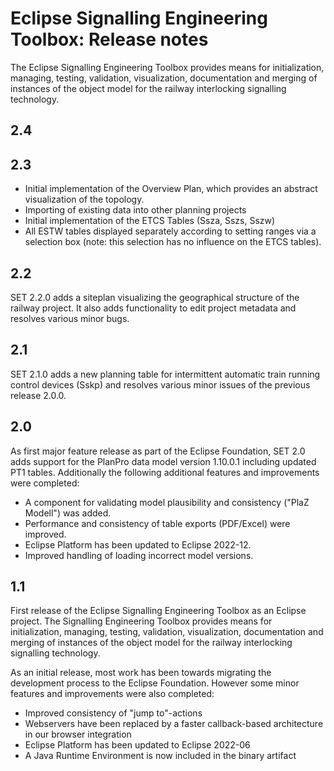 # Eclipse Signalling Engineering Toolbox: Release notes 
The Eclipse Signalling Engineering Toolbox provides means for initialization, managing, testing, validation, visualization, documentation and merging of instances of the object model for the railway interlocking signalling technology.
## 2.4

## 2.3
- Initial implementation of the Overview Plan, which provides an abstract visualization of the topology.
- Importing of existing data into other planning projects
- Initial implementation of the ETCS Tables (Ssza, Sszs, Sszw)
- All ESTW tables displayed separately according to setting ranges via a selection box (note: this selection has no influence on the ETCS tables).
  
## 2.2
SET 2.2.0 adds a siteplan visualizing the geographical structure of the railway project. It also adds functionality to edit project metadata and resolves various minor bugs. 

## 2.1
SET 2.1.0 adds a new planning table for intermittent automatic train running control devices (Sskp) and resolves various minor issues of the previous release 2.0.0.

## 2.0
As first major feature release as part of the Eclipse Foundation, SET 2.0 adds support for the PlanPro data model version 1.10.0.1 including updated PT1 tables.
Additionally the following additional features and improvements were completed:

- A component for validating model plausibility and consistency ("PlaZ Modell") was added.
- Performance and consistency of table exports (PDF/Excel) were improved.
- Eclipse Platform has been updated to Eclipse 2022-12.
- Improved handling of loading incorrect model versions.

## 1.1
First release of the Eclipse Signalling Engineering Toolbox as an Eclipse project. The Signalling Engineering Toolbox provides means for initialization, managing, testing, validation, visualization, documentation and merging of instances of the object model for the railway interlocking signalling technology.

As an initial release, most work has been towards migrating the development process to the Eclipse Foundation. However some minor features and improvements were also completed:
- Improved consistency of "jump to"-actions
- Webservers have been replaced by a faster callback-based architecture in our browser integration
- Eclipse Platform has been updated to Eclipse 2022-06
- A Java Runtime Environment is now included in the binary artifact
